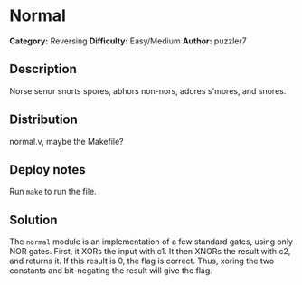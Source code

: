 # Normal

**Category:** Reversing
**Difficulty:** Easy/Medium
**Author:** puzzler7

## Description

Norse senor snorts spores, abhors non-nors, adores s'mores, and snores.

## Distribution

normal.v, maybe the Makefile?

## Deploy notes

Run `make` to run the file.

## Solution

The `normal` module is an implementation of a few standard gates, using only NOR gates. First, it XORs the input with c1. It then XNORs the result with c2, and returns it. If this result is 0, the flag is correct. Thus, xoring the two constants and bit-negating the result will give the flag.
